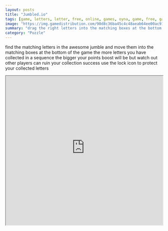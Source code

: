 ```yaml
---
layout: posts
title: "Jumbled.io"
tags: [game, letters, letter, free, online, games, oyna, game, free, games, play, play, games]
image: "https://img.gamedistribution.com/90d8c36ba45c4c48aeab64ee00ac9122-512x384.jpeg"
summary: "drag the right letters into the matching boxes at the bottom of the screen lock your collected letters by dragging the lock icon on the box  free online games oyna game free games play play games"
category: "Puzzle"
---
```


find the matching letters in the awesome jumble and move them into the matching boxes at the bottom of the game the more letters you have collected in a sequence the bigger your points boost will be but watch out other players can ruin your collection success use the lock icon to protect your collected letters

<iframe width="100%" height="480px;" src="https://html5.gamedistribution.com/90d8c36ba45c4c48aeab64ee00ac9122/"></iframe>